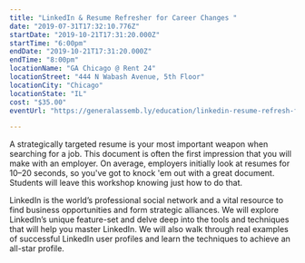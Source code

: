 ```yaml
---
title: "LinkedIn & Resume Refresher for Career Changes "
date: "2019-07-31T17:32:10.776Z"
startDate: "2019-10-21T17:31:20.000Z"
startTime: "6:00pm"
endDate: "2019-10-21T17:31:20.000Z"
endTime: "8:00pm"
locationName: "GA Chicago @ Rent 24"
locationStreet: "444 N Wabash Avenue, 5th Floor"
locationCity: "Chicago"
locationState: "IL"
cost: "$35.00"
eventUrl: "https://generalassemb.ly/education/linkedin-resume-refresh-for-career-changers/chicago/84112"

---
```


A strategically targeted resume is your most important weapon when searching for a job. This document is often the first impression that you will make with an employer. On average, employers initially look at resumes for 10–20 seconds, so you've got to knock 'em out with a great document. Students will leave this workshop knowing just how to do that.

LinkedIn is the world’s professional social network and a vital resource to find business opportunities and form strategic alliances. We will explore LinkedIn’s unique feature-set and delve deep into the tools and techniques that will help you master LinkedIn. We will also walk through real examples of successful LinkedIn user profiles and learn the techniques to achieve an all-star profile.


